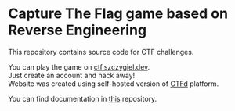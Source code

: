 # Capture The Flag game based on Reverse Engineering

This repository contains source code for CTF challenges.

You can play the game on [ctf.szczygiel.dev](https://ctf.szczygiel.dev).  
Just create an account and hack away!  
Website was created using self-hosted version of [CTFd](https://ctfd.io) platform.

You can find documentation in [this](https://github.com/piotrek-szczygiel/bachelor-thesis-doc) repository.
